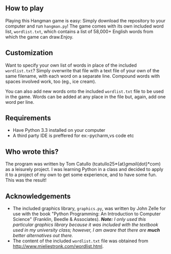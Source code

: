 ## How to play
Playing this Hangman game is easy: Simply download the repository to your computer and run `hangman.py`! The game comes with its own included word list, `wordlist.txt`, which contains a list of 58,000+ English words from which the game can draw.Enjoy.

## Customization
Want to specify your own list of words in place of the included `wordlist.txt`? Simply overwrite that file with a text file of your own of the same filename, with each word on a separate line. Compound words with spaces involved work, too (eg., ice cream).

You can also add new words onto the included `wordlist.txt` file to be used in the game. Words can be added at any place in the file but, again, add one word per line.

## Requirements
- Have Python 3.3 installed on your computer
- A third party IDE is preffered for ex:-pycharm,vs code etc 

## Who wrote this?
The program was written by Tom Catullo (tcatullo25*{at}*gmail*{dot}*com) as a leisurely project. I was learning Python in a class and decided to apply it to a project of my own to get some experience, and to have some fun. This was the result!

## Acknowledgements
- The included graphics library, `graphics.py`, was written by John Zelle for use with the book "Python Programming: An Introduction to Computer Science" (Franklin, Beedle & Associates). *__Note:__ I only used this particular graphics library because it was included with the textbook used in my university class; however, I am aware that there are __much__ better alternatives out there.*
- The content of the included `wordlist.txt` file was obtained from <http://www.mieliestronk.com/wordlist.html>.
